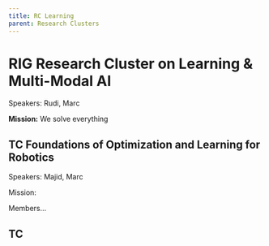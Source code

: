 ```yaml
---
title: RC Learning
parent: Research Clusters
---
```


# RIG Research Cluster on Learning & Multi-Modal AI

Speakers: Rudi, Marc

**Mission:** We solve everything

## TC Foundations of Optimization and Learning for Robotics

Speakers: Majid, Marc

Mission:

Members...

## TC
